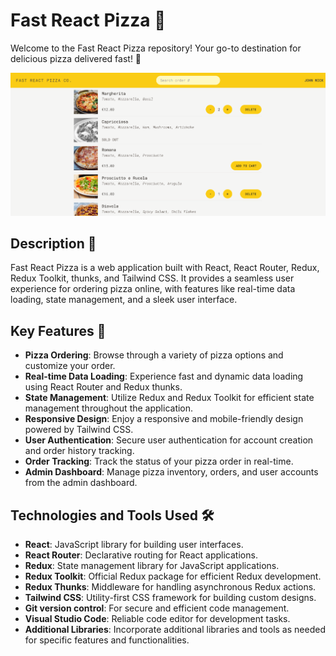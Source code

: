 # Fast React Pizza 🍕

Welcome to the Fast React Pizza repository! Your go-to destination for delicious pizza delivered fast! 🚀

  ![Travel List Screenshot](./public/fast-react-pizza.png )


## Description 📝

Fast React Pizza is a web application built with React, React Router, Redux, Redux Toolkit, thunks, and Tailwind CSS. It provides a seamless user experience for ordering pizza online, with features like real-time data loading, state management, and a sleek user interface.

## Key Features 🌟

- **Pizza Ordering**: Browse through a variety of pizza options and customize your order.
- **Real-time Data Loading**: Experience fast and dynamic data loading using React Router and Redux thunks.
- **State Management**: Utilize Redux and Redux Toolkit for efficient state management throughout the application.
- **Responsive Design**: Enjoy a responsive and mobile-friendly design powered by Tailwind CSS.
- **User Authentication**: Secure user authentication for account creation and order history tracking.
- **Order Tracking**: Track the status of your pizza order in real-time.
- **Admin Dashboard**: Manage pizza inventory, orders, and user accounts from the admin dashboard.

## Technologies and Tools Used 🛠️

- **React**: JavaScript library for building user interfaces.
- **React Router**: Declarative routing for React applications.
- **Redux**: State management library for JavaScript applications.
- **Redux Toolkit**: Official Redux package for efficient Redux development.
- **Redux Thunks**: Middleware for handling asynchronous Redux actions.
- **Tailwind CSS**: Utility-first CSS framework for building custom designs.
- **Git version control**: For secure and efficient code management.
- **Visual Studio Code**: Reliable code editor for development tasks.
- **Additional Libraries**: Incorporate additional libraries and tools as needed for specific features and functionalities.


